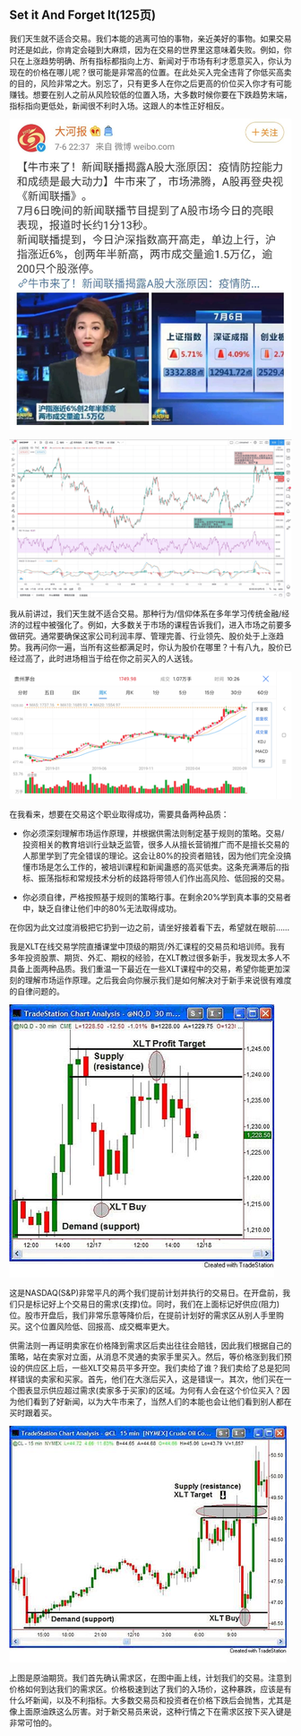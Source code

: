 ## Set it And Forget It(125页)

我们天生就不适合交易。我们本能的逃离可怕的事物，亲近美好的事物。如果交易时还是如此，你肯定会碰到大麻烦，因为在交易的世界里这意味着失败。例如，你只在上涨趋势明确、所有指标都指向上方、新闻对于市场有利才愿意买入，你认为现在的价格在哪儿呢？很可能是非常高的位置。在此处买入完全违背了你低买高卖的目的，风险非常之大。别忘了，只有更多人在你之后更高的价位买入你才有可能赚钱。想要在别人之前从风险较低的位置入场，大多数时候你要在下跌趋势末端，指标指向更低处，新闻很不利时入场。这跟人的本性正好相反。

![](images/20200706_cctv_news.jpg)

![](images/20200706_shcomp@tv.jpg)

我从前讲过，我们天生就不适合交易。那种行为/信仰体系在多年学习传统金融/经济的过程中被强化了。例如，大多数关于市场的课程告诉我们，进入市场之前要多做研究。通常要确保这家公司利润丰厚、管理完善、行业领先、股价处于上涨趋势。我再问你一遍，当所有这些都满足时，你认为股价在哪里？十有八九，股价已经过高了，此时进场相当于给在你之前买入的人送钱。

![](images/Maotai_20200914.jpg)


在我看来，想要在交易这个职业取得成功，需要具备两种品质：

 - 你必须深刻理解市场运作原理，并根据供需法则制定基于规则的策略。交易/投资相关的教育培训行业缺乏监管，很多人从擅长营销推广而不是擅长交易的人那里学到了完全错误的理论。这会让80%的投资者赔钱，因为他们完全没搞懂市场是怎么工作的，被培训课程和新闻蛊惑的高买低卖。这条充满滞后的指标、振荡指标和常规技术分析的歧路将带领人们作出高风险、低回报的交易。

 - 你必须自律，严格按照基于规则的策略行事。在剩余20%学到真本事的交易者中，缺乏自律让他们中的80%无法取得成功。

在你因为此文过度消极把它扔到一边之前，请坐好接着看下去，希望就在眼前……

我是XLT在线交易学院直播课堂中顶级的期货/外汇课程的交易员和培训师。我有多年投资股票、期货、外汇、期权的经验，在XLT教过很多新手，我发现太多人不具备上面两种品质。我们重温一下最近在一些XLT课程中的交易，希望你能更加深刻的理解市场运作原理。之后我会向你展示我们是如何解决对于新手来说很有难度的自律问题的。

![](images/20081217_Futures-XLT-Trades.jpg)

这是NASDAQ(S&P)非常平凡的两个我们提前计划并执行的交易日。在开盘前，我们只是标记好上个交易日的需求(支撑)位。同时，我们在上面标记好供应(阻力)位。股市开盘后，我们非常乐意等降价后，在提前计划好的需求区从别人手里购买。这个位置风险低、回报高、成交概率更大。

供需法则一再证明卖家在价格降到需求区后卖出往往会赔钱，因此我们根据自己的策略，站在卖家对立面，从消息不灵通的卖家手里买入。然后，等价格涨到我们预设的供应区上后，一些XLT交易员平多开空。我们卖给了谁？我们卖给了总是犯同样错误的卖家和买家。首先，他们在大涨后买入，这是错误一。其次，他们买在一个图表显示供应超过需求(卖家多于买家)的区域。为何有人会在这个价位买入？因为他们看到了好新闻，以为大牛市来了，当然人们的本能也会让他们看到别人都在买时跟着买。

![](images/20081210_XLT-Trades.jpg)

上图是原油期货。我们首先确认需求区，在图中画上线，计划我们的交易。注意到价格如何到达我们的需求区。价格极速到达了我们的入场价，这种暴跌，应该是有什么坏新闻，以及不利指标。大多数交易员和投资者在价格下跌后会抛售，尤其是像上面原油跌这么厉害。对于新交易员来说，这种行情之下在需求区按下买入键是非常可怕的。

